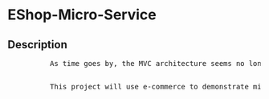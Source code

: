 <div>
  <h1>EShop-Micro-Service</h1>
</div>

<div>
  <h2>Description</h2>
  <div>
    <pre>
          As time goes by, the MVC architecture seems no longer to be the best choice for high traffic and high concurrency. In an era that emphasizes agile development, microservices have emerged accordingly. To gain a more practical understanding of microservices, I directly created a microservices project to personally experience the advantages and disadvantages of microservices.
    </pre>
    <pre>
          This project will use e-commerce to demonstrate microservices. In daily life, e-commerce is a very relevant topic. Especially during special holidays, e-commerce websites often face several times the usual traffic and concurrency. Therefore, I personally believe that e-commerce is an excellent research subject.
    </pre>
  </div>
</div>
